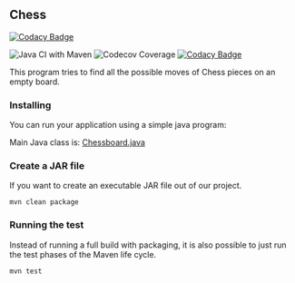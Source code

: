 ## Chess

[![Codacy Badge](https://api.codacy.com/project/badge/Grade/b57c2252bdf6442d969f261f65085337)](https://app.codacy.com/manual/email2ashusharma/chess?utm_source=github.com&utm_medium=referral&utm_content=ashusharmatech/chess&utm_campaign=Badge_Grade_Settings)

![Java CI with Maven](https://github.com/ashusharmatech/chess/workflows/Java%20CI%20with%20Maven/badge.svg)
![Codecov Coverage](https://codecov.io/gh/ashusharmatech/chess/branch/master/graph/badge.svg)
[![Codacy Badge](https://app.codacy.com/project/badge/Grade/8be1614a4c2f47248d1ca9ae1eef1f64)](https://www.codacy.com/manual/email2ashusharma/chess?utm_source=github.com&amp;utm_medium=referral&amp;utm_content=ashusharmatech/chess&amp;utm_campaign=Badge_Grade)

This program tries to find all the possible moves of Chess pieces on an empty board.

### Installing

You can run your application using a simple java program:

Main Java class is: [Chessboard.java](/src/main/java/io/game/Chessboard.java)

### Create a JAR file
If you want to create an executable JAR file out of our project. 
```mavens
mvn clean package
```

### Running the test
Instead of running a full build with packaging, it is also possible to just run the test phases of the Maven life cycle.
```maven
mvn test
```
